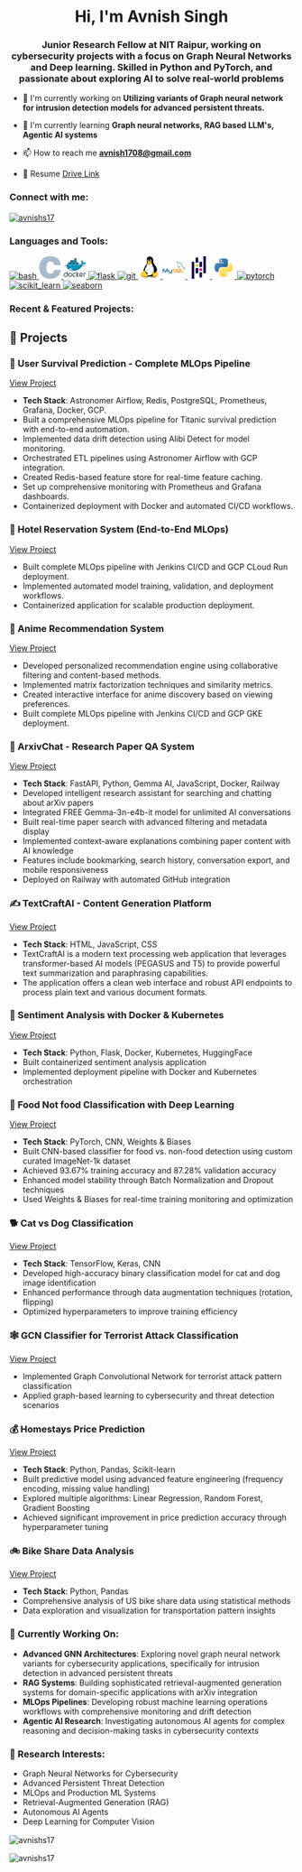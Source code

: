 <h1 align="center">Hi, I'm Avnish Singh</h1>
<h3 align="center">Junior Research Fellow at NIT Raipur, working on cybersecurity projects with a focus on Graph Neural Networks and Deep learning. Skilled in Python and PyTorch, and passionate about exploring AI to solve real-world problems</h3>

- 🔭 I'm currently working on **Utilizing variants of Graph neural network for intrusion detection models for advanced persistent threats.**

- 🌱 I'm currently learning **Graph neural networks, RAG based LLM's, Agentic AI systems**

- 📫 How to reach me **avnish1708@gmail.com**

- 📄 Resume [Drive Link](https://drive.google.com/file/d/1dx8O-0mfsP7pNj8iVj2cd0AMWGthEz9_/view?usp=sharing)

<h3 align="left">Connect with me:</h3>
<p align="left">
<a href="https://linkedin.com/in/avnishsingh17" target="blank"><img align="center" src="https://raw.githubusercontent.com/rahuldkjain/github-profile-readme-generator/master/src/images/icons/Social/linked-in-alt.svg" alt="avnishs17" height="30" width="40" /></a>
</p>

<h3 align="left">Languages and Tools:</h3>
<p align="left"> <a href="https://www.gnu.org/software/bash/" target="_blank" rel="noreferrer"> <img src="https://www.vectorlogo.zone/logos/gnu_bash/gnu_bash-icon.svg" alt="bash" width="40" height="40"/> </a> <a href="https://www.cprogramming.com/" target="_blank" rel="noreferrer"> <img src="https://raw.githubusercontent.com/devicons/devicon/master/icons/c/c-original.svg" alt="c" width="40" height="40"/> </a> <a href="https://www.docker.com/" target="_blank" rel="noreferrer"> <img src="https://raw.githubusercontent.com/devicons/devicon/master/icons/docker/docker-original-wordmark.svg" alt="docker" width="40" height="40"/> </a> <a href="https://flask.palletsprojects.com/" target="_blank" rel="noreferrer"> <img src="https://www.vectorlogo.zone/logos/pocoo_flask/pocoo_flask-icon.svg" alt="flask" width="40" height="40"/> </a> <a href="https://git-scm.com/" target="_blank" rel="noreferrer"> <img src="https://www.vectorlogo.zone/logos/git-scm/git-scm-icon.svg" alt="git" width="40" height="40"/> </a> <a href="https://www.linux.org/" target="_blank" rel="noreferrer"> <img src="https://raw.githubusercontent.com/devicons/devicon/master/icons/linux/linux-original.svg" alt="linux" width="40" height="40"/> </a> <a href="https://www.mysql.com/" target="_blank" rel="noreferrer"> <img src="https://raw.githubusercontent.com/devicons/devicon/master/icons/mysql/mysql-original-wordmark.svg" alt="mysql" width="40" height="40"/> </a> <a href="https://pandas.pydata.org/" target="_blank" rel="noreferrer"> <img src="https://raw.githubusercontent.com/devicons/devicon/2ae2a900d2f041da66e950e4d48052658d850630/icons/pandas/pandas-original.svg" alt="pandas" width="40" height="40"/> </a> <a href="https://www.python.org" target="_blank" rel="noreferrer"> <img src="https://raw.githubusercontent.com/devicons/devicon/master/icons/python/python-original.svg" alt="python" width="40" height="40"/> </a> <a href="https://pytorch.org/" target="_blank" rel="noreferrer"> <img src="https://www.vectorlogo.zone/logos/pytorch/pytorch-icon.svg" alt="pytorch" width="40" height="40"/> </a> <a href="https://scikit-learn.org/" target="_blank" rel="noreferrer"> <img src="https://upload.wikimedia.org/wikipedia/commons/0/05/Scikit_learn_logo_small.svg" alt="scikit_learn" width="40" height="40"/> </a> <a href="https://seaborn.pydata.org/" target="_blank" rel="noreferrer"> <img src="https://seaborn.pydata.org/_images/logo-mark-lightbg.svg" alt="seaborn" width="40" height="40"/> </a> </p>

<h3 align="left">Recent & Featured Projects:</h3>

## 🤖 Projects

### 🔮 User Survival Prediction - Complete MLOps Pipeline  
[View Project](https://github.com/avnishs17/user_survival_prediction)
- **Tech Stack**: Astronomer Airflow, Redis, PostgreSQL, Prometheus, Grafana, Docker, GCP.
- Built a comprehensive MLOps pipeline for Titanic survival prediction with end-to-end automation.
- Implemented data drift detection using Alibi Detect for model monitoring.
- Orchestrated ETL pipelines using Astronomer Airflow with GCP integration.
- Created Redis-based feature store for real-time feature caching.
- Set up comprehensive monitoring with Prometheus and Grafana dashboards.
- Containerized deployment with Docker and automated CI/CD workflows.

### 🏨 Hotel Reservation System (End-to-End MLOps)  
[View Project](https://github.com/avnishs17/hotel_reservation)
- Built complete MLOps pipeline with Jenkins CI/CD and GCP CLoud Run deployment.
- Implemented automated model training, validation, and deployment workflows.
- Containerized application for scalable production deployment.
  
### 🎌 Anime Recommendation System  
[View Project](https://github.com/avnishs17/anime_recommendation_system)
- Developed personalized recommendation engine using collaborative filtering and content-based methods.
- Implemented matrix factorization techniques and similarity metrics.
- Created interactive interface for anime discovery based on viewing preferences.
- Built complete MLOps pipeline with Jenkins CI/CD and GCP GKE deployment.
  

### 📄 ArxivChat - Research Paper QA System  
[View Project](https://github.com/avnishs17/ArxivChat)
- **Tech Stack**: FastAPI, Python, Gemma AI, JavaScript, Docker, Railway
- Developed intelligent research assistant for searching and chatting about arXiv papers
- Integrated FREE Gemma-3n-e4b-it model for unlimited AI conversations
- Built real-time paper search with advanced filtering and metadata display
- Implemented context-aware explanations combining paper content with AI knowledge
- Features include bookmarking, search history, conversation export, and mobile responsiveness
- Deployed on Railway with automated GitHub integration


### ✍️ TextCraftAI - Content Generation Platform  
[View Project](https://github.com/avnishs17/TextCraftAI)
- **Tech Stack**: HTML, JavaScript, CSS
- TextCraftAI is a modern text processing web application that leverages transformer-based AI models (PEGASUS and T5) to provide powerful text summarization and paraphrasing capabilities.
- The application offers a clean web interface and robust API endpoints to process plain text and various document formats.

### 💬 Sentiment Analysis with Docker & Kubernetes  
[View Project](https://github.com/avnishs17/sentiment_analysis)
- **Tech Stack**: Python, Flask, Docker, Kubernetes, HuggingFace
- Built containerized sentiment analysis application
- Implemented deployment pipeline with Docker and Kubernetes orchestration


### 🍔 Food Not food Classification with Deep Learning  
[View Project](https://github.com/avnishs17/food_not_food)
- **Tech Stack**: PyTorch, CNN, Weights & Biases
- Built CNN-based classifier for food vs. non-food detection using custom curated ImageNet-1k dataset
- Achieved 93.67% training accuracy and 87.28% validation accuracy
- Enhanced model stability through Batch Normalization and Dropout techniques
- Used Weights & Biases for real-time training monitoring and optimization

### 🐕 Cat vs Dog Classification  
[View Project](https://github.com/avnishs17/CAT-DOG-CLASSIFICATION)
- **Tech Stack**: TensorFlow, Keras, CNN
- Developed high-accuracy binary classification model for cat and dog image identification
- Enhanced performance through data augmentation techniques (rotation, flipping)
- Optimized hyperparameters to improve training efficiency

### 🕸️ GCN Classifier for Terrorist Attack Classification  
[View Project](https://github.com/avnishs17/GCN-Clssifier)
- Implemented Graph Convolutional Network for terrorist attack pattern classification
- Applied graph-based learning to cybersecurity and threat detection scenarios

### 💰 Homestays Price Prediction  
[View Project](https://github.com/avnishs17/Homestays-rental-price-prediction)
- **Tech Stack**: Python, Pandas, Scikit-learn
- Built predictive model using advanced feature engineering (frequency encoding, missing value handling)
- Explored multiple algorithms: Linear Regression, Random Forest, Gradient Boosting
- Achieved significant improvement in price prediction accuracy through hyperparameter tuning

### 🚲 Bike Share Data Analysis  
[View Project](https://github.com/avnishs17/bikeshare)
- **Tech Stack**: Python, Pandas
- Comprehensive analysis of US bike share data using statistical methods
- Data exploration and visualization for transportation pattern insights


<h3 align="left">🚀 Currently Working On:</h3>

- **Advanced GNN Architectures**: Exploring novel graph neural network variants for cybersecurity applications, specifically for intrusion detection in advanced persistent threats
- **RAG Systems**: Building sophisticated retrieval-augmented generation systems for domain-specific applications with arXiv integration
- **MLOps Pipelines**: Developing robust machine learning operations workflows with comprehensive monitoring and drift detection
- **Agentic AI Research**: Investigating autonomous AI agents for complex reasoning and decision-making tasks in cybersecurity contexts

<h3 align="left">🎯 Research Interests:</h3>

- Graph Neural Networks for Cybersecurity
- Advanced Persistent Threat Detection
- MLOps and Production ML Systems
- Retrieval-Augmented Generation (RAG)
- Autonomous AI Agents
- Deep Learning for Computer Vision

<p><img align="center" src="https://github-readme-stats.vercel.app/api/top-langs?username=avnishs17&show_icons=true&locale=en&layout=compact" alt="avnishs17" /></p>

<p><img align="center" src="https://github-readme-streak-stats.herokuapp.com/?user=avnishs17&" alt="avnishs17" /></p>

